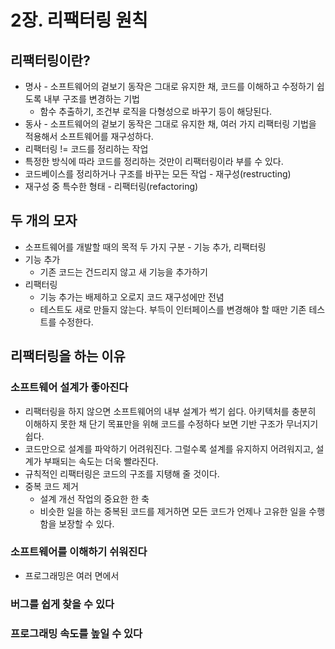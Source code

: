 # 2장. 리팩터링 원칙

## 리팩터링이란?
* 명사 - 소프트웨어의 겉보기 동작은 그대로 유지한 채, 코드를 이해하고 수정하기 쉽도록 내부 구조를 변경하는 기법
  * 함수 추출하기, 조건부 로직을 다형성으로 바꾸기 등이 해당된다.
* 동사 - 소프트웨어의 겉보기 동작은 그대로 유지한 채, 여러 가지 리팩터링 기법을 적용해서 소프트웨어를 재구성하다.
* 리팩터링 != 코드를 정리하는 작업
* 특정한 방식에 따라 코드를 정리하는 것만이 리팩터링이라 부를 수 있다.
* 코드베이스를 정리하거나 구조를 바꾸는 모든 작업 - 재구성(restructing)
* 재구성 중 특수한 형태 - 리팩터링(refactoring)

## 두 개의 모자
* 소프트웨어를 개발할 때의 목적 두 가지 구분 - 기능 추가, 리팩터링
* 기능 추가
  * 기존 코드는 건드리지 않고 새 기능을 추가하기
* 리팩터링
  * 기능 추가는 배제하고 오로지 코드 재구성에만 전념
  * 테스트도 새로 만들지 않는다. 부득이 인터페이스를 변경해야 할 때만 기존 테스트를 수정한다.

## 리팩터링을 하는 이유
### 소프트웨어 설계가 좋아진다
* 리팩터링을 하지 않으면 소프트웨어의 내부 설계가 썩기 쉽다. 아키텍처를 충분히 이해하지 못한 채 단기 목표만을 위해 코드를 수정하다 보면 기반 구조가 무너지기 쉽다.
* 코드만으로 설계를 파악하기 어려워진다. 그럴수록 설계를 유지하지 어려워지고, 설계가 부패되는 속도는 더욱 빨라진다.
* 규칙적인 리팩터링은 코드의 구조를 지탱해 줄 것이다.
* 중복 코드 제거
  * 설계 개선 작업의 중요한 한 축
  * 비슷한 일을 하는 중복된 코드를 제거하면 모든 코드가 언제나 고유한 일을 수행함을 보장할 수 있다.
### 소프트웨어를 이해하기 쉬워진다
* 프로그래밍은 여러 면에서 
### 버그를 쉽게 찾을 수 있다
### 프로그래밍 속도를 높일 수 있다